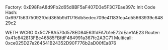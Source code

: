 Factory: 0xE98FaA8d9Fb2d65d8BF5aF407D3e5F3C7Eae397c
Init Code Hash: 0x697156375092f0dd365b9d117f6db5edec709e41183fea4d55663939c64829c2

WETH  WCRO 0x5C7F8A570d578ED84E63fdFA7b1eE72dEae1AE23
Router: 0x41c842813FBc46585FBfdF484991a367fc2A3C71
Multicall: 0xce025D27e264541B24352D90F776b2aD00fEa876
